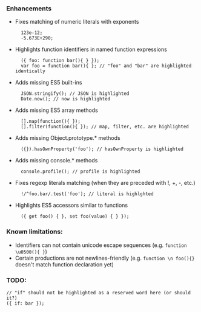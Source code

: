 ### Enhancements

- Fixes matching of numeric literals with exponents
        
        123e-12;
        -5.673E+290;

- Highlights function identifiers in named function expressions

        ({ foo: function bar(){ } }); 
        var foo = function bar(){ }; // "foo" and "bar" are highlighted identically

- Adds missing ES5 built-ins
      
        JSON.stringify(); // JSON is highlighted
        Date.now(); // now is highlighted
  
- Adds missing ES5 array methods

        [].map(function(){ });
        [].filter(function(){ }); // map, filter, etc. are highlighted

- Adds missing Object.prototype.* methods

        ({}).hasOwnProperty('foo'); // hasOwnProperty is highlighted

- Adds missing console.* methods
    
        console.profile(); // profile is highlighted

- Fixes regexp literals matching (when they are preceded with !, +, -, etc.)

        !/^foo.bar/.test('foo'); // literal is highlghted

    
- Highlights ES5 accessors similar to functions
    
        ({ get foo() { }, set foo(value) { } });


### Known limitations:

- Identifiers can not contain unicode escape sequences (e.g. `function \u0500(){ }`)
- Certain productions are not newlines-friendly (e.g. `function \n foo(){}` doesn't match function declaration yet)


### TODO:

    // "if" should not be highlighted as a reserved word here (or should it?)
    ({ if: bar });